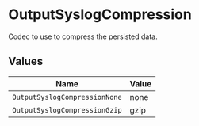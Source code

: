# OutputSyslogCompression

Codec to use to compress the persisted data.


## Values

| Name                          | Value                         |
| ----------------------------- | ----------------------------- |
| `OutputSyslogCompressionNone` | none                          |
| `OutputSyslogCompressionGzip` | gzip                          |